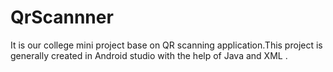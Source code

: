 # QrScannner
It is our college mini project base on QR scanning application.This project is generally created in Android studio with the help of Java and XML .
